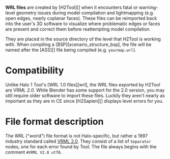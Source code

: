 **WRL files** are created by [H2Tool][] when it encounters fatal or warning-level geometry issues during model compilation and lightmapping (e.g. open edges, nearly coplanar faces). These files can be reimported back into the user's 3D software to visualize where problematic edges or faces are present and correct them before reattempting model compilation.

They are placed in the source directory of the level that H2Tool is working with. When compiling a [BSP][scenario_structure_bsp], the file will be named after the [ASS][] file being compiled (e.g. `yourmap.wrl`).

# Compatibility
Unlike Halo 1 Tool's [WRL 1.0 files][wrl], the WRL files exported by H2Tool are VRML _2.0_. While Blender has some support for the 2.0 version, you may still require older software to import these files. Luckily they aren't nearly as important as they are in CE since [H2Sapien][] displays level errors for you.

# File format description
The WRL ("world") file format is not Halo-specific, but rather a 1997 industry standard called [VRML 2.0][vrml]. They consist of a list of `Separator` nodes, one for each error found by Tool. The file always begins with the comment `#VRML V2.0 utf8`.

[vrml]: https://en.wikipedia.org/wiki/VRML
